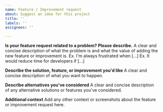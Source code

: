 ```yaml
---
name: Feature / Improvement request
about: Suggest an idea for this project
title: ''
labels: ''
assignees: ''

---
```


**Is your feature request related to a problem? Please describe.**
A clear and concise description of what the problem is and what the value of adding the new feature or improvement is. Ex. I'm always frustrated when [...]
Ex. It would reduce time for developers if [...]

**Describe the solution, feature, or improvement you'd like**
A clear and concise description of what you want to happen.

**Describe alternatives you've considered**
A clear and concise description of any alternative solutions or features you've considered.

**Additional context**
Add any other context or screenshots about the feature or improvement request here.
